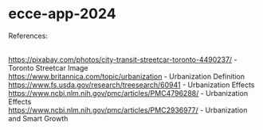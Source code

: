 # ecce-app-2024


References:
<br/><br/>

https://pixabay.com/photos/city-transit-streetcar-toronto-4490237/ - Toronto Streetcar Image<br/>
https://www.britannica.com/topic/urbanization - Urbanization Definition<br/>
https://www.fs.usda.gov/research/treesearch/60941 - Urbanization Effects<br/>
https://www.ncbi.nlm.nih.gov/pmc/articles/PMC4796288/ - Urbanization Effects<br/>
https://www.ncbi.nlm.nih.gov/pmc/articles/PMC2936977/ - Urbanization and Smart Growth

